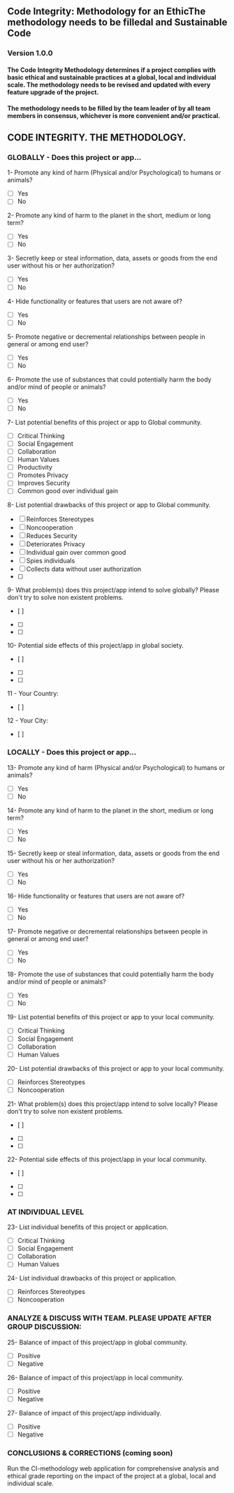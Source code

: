 ## Code Integrity: Methodology for an EthicThe methodology needs to be filledal and Sustainable Code
### Version 1.0.0

#### The Code Integrity Methodology determines if a project complies with basic ethical and sustainable practices at a global, local and individual scale. The methodology needs to be revised and updated with every feature upgrade of the project.

#### The methodology needs to be filled by the team leader of by all team members in consensus, whichever is more convenient and/or practical.

## CODE INTEGRITY. THE METHODOLOGY.

### GLOBALLY - Does this project or app...

1- Promote any kind of harm (Physical and/or Psychological) to humans or animals?
- [ ] Yes
- [ ] No

2- Promote any kind of harm to the planet in the short, medium or long term?
- [ ] Yes
- [ ] No

3- Secretly keep or steal information, data, assets or goods from the end user without his or her authorization?
- [ ] Yes
- [ ] No

4- Hide functionality or features that users are not aware of?
- [ ] Yes
- [ ] No

5- Promote negative or decremental relationships between people in general or among end user?
- [ ] Yes
- [ ] No

6- Promote the use of substances that could potentially harm the body and/or mind of people or animals?
- [ ] Yes
- [ ] No

7- List potential benefits of this project or app to Global community.
- [ ] Critical Thinking
- [ ] Social Engagement
- [ ] Collaboration
- [ ] Human Values
- [ ] Productivity
- [ ] Promotes Privacy
- [ ] Improves Security
- [ ] Common good over individual gain

8- List potential drawbacks of this project or app to Global community.
- [ ] Reinforces Stereotypes
- [ ] Noncooperation
- [ ] Reduces Security
- [ ] Deteriorates Privacy
- [ ] Individual gain over common good
- [ ] Spies individuals
- [ ] Collects data without user authorization
- [ ]

9- What problem(s) does this project/app intend to solve globally? Please don't try to solve non existent problems.
- [ ]
- [ ]
- [ ]

10- Potential side effects of this project/app in global society.
- [ ]
- [ ]
- [ ]

11 - Your Country:
- [ ]

12 - Your City:
- [ ]

### LOCALLY - Does this project or app...

13- Promote any kind of harm (Physical and/or Psychological) to humans or animals?
- [ ] Yes
- [ ] No

14- Promote any kind of harm to the planet in the short, medium or long term?
- [ ] Yes
- [ ] No

15- Secretly keep or steal information, data, assets or goods from the end user without his or her authorization?
- [ ] Yes
- [ ] No

16- Hide functionality or features that users are not aware of?
- [ ] Yes
- [ ] No

17- Promote negative or decremental relationships between people in general or among end user?
- [ ] Yes
- [ ] No

18- Promote the use of substances that could potentially harm the body and/or mind of people or animals?
- [ ] Yes
- [ ] No

19- List potential benefits of this project or app to your local community.
- [ ] Critical Thinking
- [ ] Social Engagement
- [ ] Collaboration
- [ ] Human Values

20- List potential drawbacks of this project or app to your local community.
- [ ] Reinforces Stereotypes
- [ ] Noncooperation

21- What problem(s) does this project/app intend to solve locally? Please don't try to solve non existent problems.
- [ ]
- [ ]
- [ ]

22- Potential side effects of this project/app in your local community.
- [ ]
- [ ]
- [ ]

### AT INDIVIDUAL LEVEL

23- List individual benefits of this project or application.
- [ ] Critical Thinking
- [ ] Social Engagement
- [ ] Collaboration
- [ ] Human Values

24- List individual drawbacks of this project or application.
- [ ] Reinforces Stereotypes
- [ ] Noncooperation

### ANALYZE & DISCUSS WITH TEAM. PLEASE UPDATE AFTER GROUP DISCUSSION:

25- Balance of impact of this project/app in global community.
- [ ] Positive
- [ ] Negative

26- Balance of impact of this project/app in local community.
- [ ] Positive
- [ ] Negative

27- Balance of impact of this project/app individually.
- [ ] Positive
- [ ] Negative

### CONCLUSIONS & CORRECTIONS (**coming soon**)

Run the CI-methodology web application for comprehensive analysis and ethical grade reporting on the impact of the project at a global, local and individual scale.
